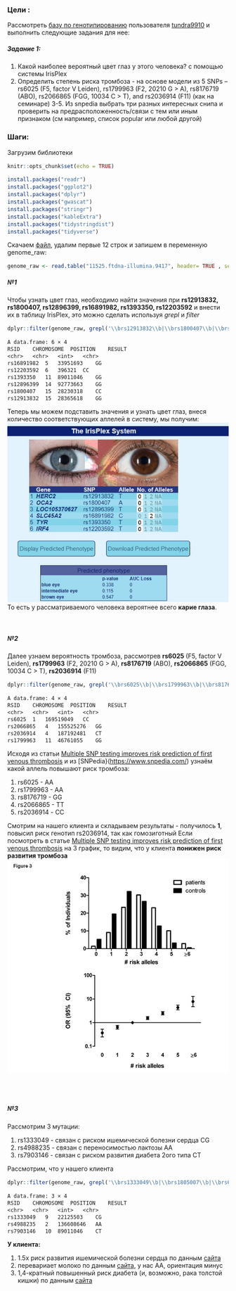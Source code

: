 ### Цели : 

Рассмотреть [базу по генотипированию](https://opensnp.org/data/11525.ftdna-illumina.9417?1669720006) пользователя [tundra9910](https://opensnp.org/users/11525) и выполнить следующие задания для нее:

##### Задание 1:
  1. Какой наиболее вероятный цвет глаз у этого человека?
с помощью системы IrisPlex 
  2. Определить степень риска тромбоза - на основе модели из 5 SNPs – rs6025 (F5, factor V Leiden), rs1799963 (F2, 20210 G > A), rs8176719 (ABO), rs2066865 (FGG, 10034 C > T), and rs2036914 (F11) (как на семинаре)
  3-5. Из snpedia выбрать три разных интересных снипа и проверить на предрасположенность/связи с тем или иным признаком (см например, список popular или любой другой) 
  
### Шаги:

Загрузим библиотеки

```r
knitr::opts_chunk$set(echo = TRUE)
```

```r
install.packages("readr")
install.packages("ggplot2")
install.packages("dplyr")
install.packages("gwascat")
install.packages("stringr")
install.packages("kableExtra")
install.packages("tidystringdist")
install.packages("tidyverse")
```

Скачаем [файл](https://opensnp.org/users/11525), удалим первые 12 строк и запишем в переменную genome_raw:


```r
genome_raw <- read.table("11525.ftdna-illumina.9417", header= TRUE , sep=',')
```


##### №1
Чтобы узнать цвет глаз, необходимо найти значения при **rs12913832, rs1800407, rs12896399, rs16891982, rs1393350, rs12203592** и внести их в таблицу IrisPlex, это можно сделать используя *grepl* и *filter*

```r
dplyr::filter(genome_raw, grepl('\\brs12913832\\b|\\brs1800407\\b|\\brs12896399\\b|\\brs16891982\\b|\\brs1393350\\b|\\brs12203592\\b', RSID))
```

```
A data.frame: 6 × 4
RSID	CHROMOSOME	POSITION	RESULT
<chr>	<chr>	<int>	<chr>
rs16891982	5	33951693	GG
rs12203592	6	396321	CC
rs1393350	11	89011046	GG
rs12896399	14	92773663	GG
rs1800407	15	28230318	CC
rs12913832	15	28365618	GG

```

Теперь мы можем подставить значения и узнать цвет глаз, внеся количество соответствующих аллелей в систему, мы получим:
<br/>
![](Pic1.png)
<br/>
То есть у рассматриваемого человека вероятнее всего **карие глаза**.
<br/><br/><br/>

##### №2
Далее узнаем вероятность тромбоза, рассмотрев **rs6025** (F5, factor V Leiden), **rs1799963** (F2, 20210 G > A), **rs8176719** (ABO), **rs2066865** (FGG, 10034 C > T), **rs2036914** (F11) 

```r
dplyr::filter(genome_raw, grepl('\\brs6025\\b|\\brs1799963\\b|\\brs8176719\\b|\\brs2066865\\b|\\brs2036914\\b', RSID))
```

```
A data.frame: 4 × 4
RSID	CHROMOSOME	POSITION	RESULT
<chr>	<chr>	<int>	<chr>
rs6025	1	169519049	CC
rs2066865	4	155525276	GG
rs2036914	4	187192481	CT
rs1799963	11	46761055	GG
```
Исходя из статьи [Multiple SNP testing improves risk prediction of first venous thrombosis](https://ashpublications.org/blood/article/120/3/656/30474/Multiple-SNP-testing-improves-risk-prediction-of) и из [SNPedia}(https://www.snpedia.com/) узнаём какой аллель повышают риск тромбоза:
1) rs6025 - AA
2) rs1799963 - AA
3) rs8176719 - GG
4) rs2066865 - TT
5) rs2036914 - СC

Смотрим на нашего клиента и складываем результаты - получилось **1**, повысил риск генотип rs2036914, так как гомозиготный
Если посмотреть в статье [Multiple SNP testing improves risk prediction of first venous thrombosis](https://ashpublications.org/blood/article/120/3/656/30474/Multiple-SNP-testing-improves-risk-prediction-of) на 3 график,
 то видим, что у клиента **понижен риск развития тромбоза**
<br/>
![](pic2.png)
<br/>
<br/><br/><br/> 


##### №3
Рассмотрим 3 мутации:
1) rs1333049 - связан с риском ишемической болезни сердца CG
2) rs4988235 - связан с переносимостью лактозы AA
3) rs7903146 - связан с риском развития диабета 2ого типа СT


Рассмотрим, что у нашего клиента
```r
dplyr::filter(genome_raw, grepl('\\brs1333049\\b|\\brs1805007\\b|\\brs6152\\b', RSID))
```
```
A data.frame: 3 × 4
RSID	CHROMOSOME	POSITION	RESULT
<chr>	<chr>	<int>	<chr>
rs1333049	9	22125503	CG
rs4988235	2	136608646	AA
rs7903146	10	89011046	CT

```
**У клиента:**
1) 1.5x риск развития ишемической болезни сердца по данным [сайта](https://www.snpedia.com/index.php/Rs1333049)
2) перевариает молоко по данным [сайта](https://www.snpedia.com/index.php/Rs4988235), у нас AA, ориентация минус 
3) 1,4-кратный повышенный риск диабета (и, возможно, рака толстой кишки) по данным [сайта](https://www.snpedia.com/index.php/Rs7903146)
  
  
  
  
  
  
  
